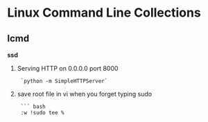 Linux Command Line Collections 
======================

lcmd
-------
**ssd**

1. Serving HTTP on 0.0.0.0 port 8000

        `python -m SimpleHTTPServer`

2. save root file in vi when you forget typing sudo

        ``` bash
        :w !sudo tee %


